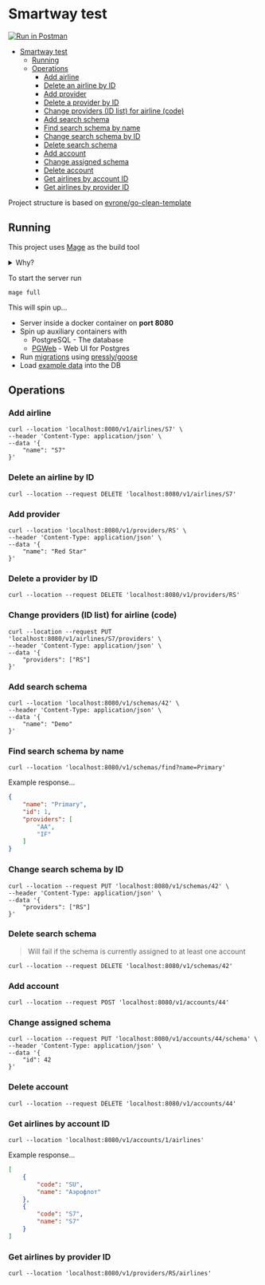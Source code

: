 # Smartway test

[![Run in Postman](https://run.pstmn.io/button.svg)](https://app.getpostman.com/run-collection/18839470-3aee72e0-6b99-454a-8ddf-a4ed483b2444?action=collection%2Ffork&source=rip_markdown&collection-url=entityId%3D18839470-3aee72e0-6b99-454a-8ddf-a4ed483b2444%26entityType%3Dcollection%26workspaceId%3Dae41c6ce-f7e9-4fdd-9855-aaa4689acb54)

<!--toc:start-->
- [Smartway test](#smartway-test)
  - [Running](#running)
  - [Operations](#operations)
    - [Add airline](#add-airline)
    - [Delete an airline by ID](#delete-an-airline-by-id)
    - [Add provider](#add-provider)
    - [Delete a provider by ID](#delete-a-provider-by-id)
    - [Change providers (ID list) for airline (code)](#change-providers-id-list-for-airline-code)
    - [Add search schema](#add-search-schema)
    - [Find search schema by name](#find-search-schema-by-name)
    - [Change search schema by ID](#change-search-schema-by-id)
    - [Delete search schema](#delete-search-schema)
    - [Add account](#add-account)
    - [Change assigned schema](#change-assigned-schema)
    - [Delete account](#delete-account)
    - [Get airlines by account ID](#get-airlines-by-account-id)
    - [Get airlines by provider ID](#get-airlines-by-provider-id)
<!--toc:end-->

Project structure is based on [evrone/go-clean-template](https://github.com/evrone/go-clean-template)

## Running

This project uses [Mage](https://magefile.org/) as the build tool

<details>
<summary>Why?</summary>

From the [Mage](https://magefile.org/) website...

> Makefiles are hard to read and hard to write. Mostly because makefiles are
> essentially fancy bash scripts with significant white space and
> additional make-related syntax.
>
> Mage lets you have multiple magefiles, name your magefiles whatever
> you want, and they’re easy to customize for multiple operating systems.
> Mage has no dependencies (aside from go) and runs just fine on all major
> operating systems, whereas make generally uses bash which is not well
> supported on Windows. Go is superior to bash for any non-trivial task
> involving branching, looping, anything that’s not just straight line
> execution of commands. And if your project is written in Go, why
> introduce another language as idiosyncratic as bash?
> Why not use the language your contributors are already comfortable with?

</details>

To start the server run

```shell
mage full
```

This will spin up...

- Server inside a docker container on **port 8080**
- Spin up auxiliary containers with
    - PostgreSQL - The database
    - [PGWeb](https://github.com/sosedoff/pgweb) - Web UI for Postgres
- Run [migrations](./migrations) using [pressly/goose](https://github.com/pressly/goose)
- Load [example data](./example-data.sql) into the DB

## Operations

### Add airline

```shell
curl --location 'localhost:8080/v1/airlines/S7' \
--header 'Content-Type: application/json' \
--data '{
    "name": "S7"
}'
```

### Delete an airline by ID

```shell
curl --location --request DELETE 'localhost:8080/v1/airlines/S7'
```

### Add provider

```shell
curl --location 'localhost:8080/v1/providers/RS' \
--header 'Content-Type: application/json' \
--data '{
    "name": "Red Star"
}'
```

### Delete a provider by ID

```shell
curl --location --request DELETE 'localhost:8080/v1/providers/RS'
```

### Change providers (ID list) for airline (code)

```shell
curl --location --request PUT 'localhost:8080/v1/airlines/S7/providers' \
--header 'Content-Type: application/json' \
--data '{
    "providers": ["RS"]
}'
```

### Add search schema

```shell
curl --location 'localhost:8080/v1/schemas/42' \
--header 'Content-Type: application/json' \
--data '{
    "name": "Demo"
}'
```

### Find search schema by name

```shell
curl --location 'localhost:8080/v1/schemas/find?name=Primary'
```

Example response...

```json
{
    "name": "Primary",
    "id": 1,
    "providers": [
        "AA",
        "IF"
    ]
}
```

### Change search schema by ID

```shell
curl --location --request PUT 'localhost:8080/v1/schemas/42' \
--header 'Content-Type: application/json' \
--data '{
    "providers": ["RS"]
}'
```

### Delete search schema

> Will fail if the schema is currently assigned to at least one account

```shell
curl --location --request DELETE 'localhost:8080/v1/schemas/42'
```

### Add account

```shell
curl --location --request POST 'localhost:8080/v1/accounts/44'
```

### Change assigned schema

```shell
curl --location --request PUT 'localhost:8080/v1/accounts/44/schema' \
--header 'Content-Type: application/json' \
--data '{
    "id": 42
}'
```

### Delete account

```shell
curl --location --request DELETE 'localhost:8080/v1/accounts/44'
```

### Get airlines by account ID

```shell
curl --location 'localhost:8080/v1/accounts/1/airlines'
```

Example response...


```json
[
    {
        "code": "SU",
        "name": "Аэрофлот"
    },
    {
        "code": "S7",
        "name": "S7"
    }
]
```

### Get airlines by provider ID

```shell
curl --location 'localhost:8080/v1/providers/RS/airlines'
```
